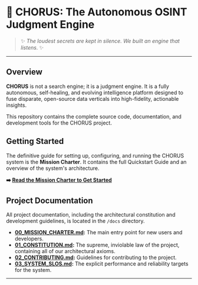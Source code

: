# 🔱 CHORUS: The Autonomous OSINT Judgment Engine

> ✨ _The loudest secrets are kept in silence. We built an engine that listens._ ✨

---

## Overview

**CHORUS** is not a search engine; it is a judgment engine. It is a fully autonomous, self-healing, and evolving intelligence platform designed to fuse disparate, open-source data verticals into high-fidelity, actionable insights.

This repository contains the complete source code, documentation, and development tools for the CHORUS project.

## Getting Started

The definitive guide for setting up, configuring, and running the CHORUS system is the **Mission Charter**. It contains the full Quickstart Guide and an overview of the system's architecture.

**➡️ [Read the Mission Charter to Get Started](./docs/00_MISSION_CHARTER.md)**

## Project Documentation

All project documentation, including the architectural constitution and development guidelines, is located in the `/docs` directory.

-   **[00_MISSION_CHARTER.md](./docs/00_MISSION_CHARTER.md):** The main entry point for new users and developers.
-   **[01_CONSTITUTION.md](./docs/01_CONSTITUTION.md):** The supreme, inviolable law of the project, containing all of our architectural axioms.
-   **[02_CONTRIBUTING.md](./docs/02_CONTRIBUTING.md):** Guidelines for contributing to the project.
-   **[03_SYSTEM_SLOS.md](./docs/03_SYSTEM_SLOS.md):** The explicit performance and reliability targets for the system.

---
